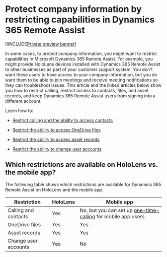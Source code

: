 

# Protect company information by restricting capabilities in Dynamics 365 Remote Assist

[!INCLUDE[Private preview banner](includes/private-preview.md)]

In some cases, to protect company information, you might want to restrict capabilities in Microsoft Dynamics 365 Remote Assist. For example, you might provide HoloLens devices installed with Dynamics 365 Remote Assist to other businesses as part of your customer support system. You don't want these users to have access to your company information, but you do want them to be able to join meetings and receive meeting notifications so they can troubleshoot issues. This article and the linked articles below show you how to restrict calling, restrict access to contacts, files, and asset records, and keep Dynamics 365 Remote Assist users from signing into a different account.

Learn how to:

- [Restrict calling and the ability to access contacts](restricted-mode-calling.md)

- [Restrict the ability to access OneDrive files](restricted-mode-files.md)

- [Restrict the ability to access asset records](restricted-mode-assets.md)

- [Restrict the ability to change user accounts](restricted-mode-signout.md)

## Which restrictions are available on HoloLens vs. the mobile app?

The following table shows which restrictions are available for Dynamics 365 Remote Assist on HoloLens and the mobile app. 

|Restriction|HoloLens|Mobile app|
|-----------------------------------------------|-----------|----------|
|Calling and contacts|Yes|No, but you can set up [one-time-calling](one-time-call.md) for mobile app users|
|OneDrive files|Yes|Yes|
|Asset records|Yes|Yes|
|Change user accounts|Yes|No|

